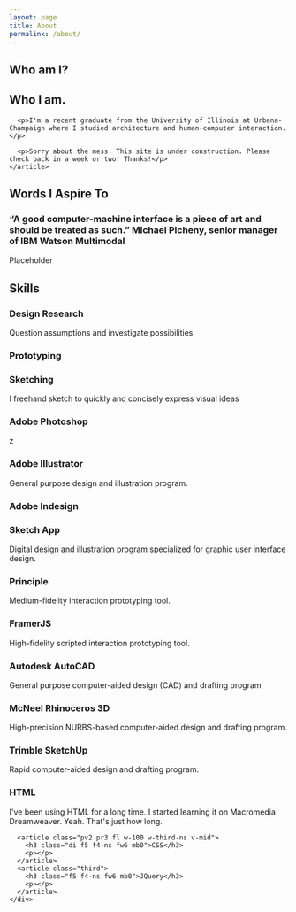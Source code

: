 ```yaml
---
layout: page
title: About
permalink: /about/
---
```


<section class="bg-gold">
  <container>
    <h1>Who am I?</h1>
    <article class="half" id="me">
        <h2 class="f6 ttu fw6 mb0 mt5 bb pb2">Who I am.</h2>

      <p>I'm a recent graduate from the University of Illinois at Urbana-Champaign where I studied architecture and human-computer interaction. </p>

      <p>Sorry about the mess. This site is under construction. Please check back in a week or two! Thanks!</p>
    </article>
  </container>
</section>
<section class="bg-white">
  <container>
    <h1>Words I Aspire To</h1>
    <div class="cf">
      <article class="half">
        <h1 class="f4 f3-l lh-copy fw6"> “A good computer-machine interface is a piece of art and should be treated as such.” <span class="fw1">Michael Picheny, senior manager of IBM Watson Multimodal</span></h1>
      </article>
      <article class="half">
        <p>Placeholder</p>
      </article>
    </div>
  </container>
</section>
<section class="bg-white bt b--black-10">
  <container>
    <h1>Skills</h1>
    <div class="cf">
      <article class="third">
        <h3 class="f5 f4-ns fw6 mb0">Design Research</h3>
        <p>Question assumptions and investigate possibilities</p>
      </article>
      <article class="third">
        <h3 class="f5 f4-ns fw6 mb0">Prototyping</h3>
        <p></p>
      </article>
      <article class="third">
        <h3 class="f5 f4-ns fw6 mb0">Sketching</h3>
        <p>I freehand sketch to quickly and concisely express visual ideas</p>
      </article>
    </div>
    <div class="cf">
      <article class="third">
        <h3 class="f5 f4-ns fw6 mb0">Adobe Photoshop</h3>
        <p>z</p>
      </article>
      <article class="third">
        <h3 class="f5 f4-ns fw6 mb0">Adobe Illustrator</h3>
        <p>General purpose design and illustration program.</p>
      </article>
      <article class="third">
        <h3 class="f5 f4-ns fw6 mb0">Adobe Indesign</h3>
        <p></p>
      </article>
    </div>
    <div class="cf">
      <article class="third">
        <h3 class="f5 f4-ns fw6 mb0">Sketch App</h3>
        <p>Digital design and illustration program specialized for graphic user interface design.</p>
      </article>
      <article class="third">
        <h3 class="f5 f4-ns fw6 mb0">Principle</h3>
        <p>Medium-fidelity interaction prototyping tool.</p>
      </article>
      <article class="third">
        <h3 class="f5 f4-ns fw6 mb0">FramerJS</h3>
        <p>High-fidelity scripted interaction prototyping tool.</p>
      </article>
    </div>
    <div class="cf">
      <article class="third">
        <h3 class="f5 f4-ns fw6 mb0">Autodesk AutoCAD</h3>
        <p>General purpose computer-aided design (CAD) and drafting program</p>
      </article>
      <article class="third">
        <h3 class="f5 f4-ns fw6 mb0">McNeel Rhinoceros 3D</h3>
        <p>High-precision NURBS-based computer-aided design and drafting program.</p>
      </article>
      <article class="third">
        <h3 class="f5 f4-ns fw6 mb0">Trimble SketchUp</h3>
        <p>Rapid computer-aided design and drafting program.</p>
      </article>
    </div>
    <div class="cf">
      <article class="third">
        <h3 class="f5 f4-ns fw6 mb0">HTML</h3>
        <p>I've been using HTML for a long time. I started learning it on Macromedia Dreamweaver. Yeah. That's just how long.</p>
      </article>


      <article class="pv2 pr3 fl w-100 w-third-ns v-mid">
        <h3 class="di f5 f4-ns fw6 mb0">CSS</h3>
        <p></p>
      </article>
      <article class="third">
        <h3 class="f5 f4-ns fw6 mb0">JQuery</h3>
        <p></p>
      </article>
    </div>
  </container>
</section>
